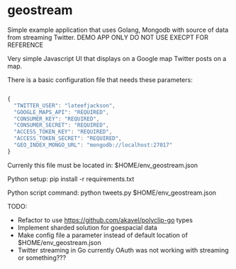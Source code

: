 geostream
=========

Simple example application that uses Golang, Mongodb with source of data from streaming Twitter. DEMO APP ONLY DO NOT USE EXECPT FOR REFERENCE

Very simple Javascript UI that displays on a Google map Twitter posts on a map.

There is a basic configuration file that needs these parameters:

```javascript

{
  "TWITTER_USER": "lateefjackson",
  "GOOGLE_MAPS_API": "REQUIRED",
  "CONSUMER_KEY": "REQUIRED",
  "CONSUMER_SECRET": "REQUIRED",
  "ACCESS_TOKEN_KEY": "REQUIRED",
  "ACCESS_TOKEN_SECRET": "REQUIRED",
  "GEO_INDEX_MONGO_URL": "mongodb://localhost:27017"
}
```

Currenly this file must be located in: $HOME/env_geostream.json

Python setup: pip install -r requirements.txt

Python script command: python tweets.py $HOME/env_geostream.json


TODO:
 * Refactor to use https://github.com/akavel/polyclip-go types
 * Implement sharded solution for goespacial data
 * Make config file a parameter instead of default location of $HOME/env_geostream.json
 * Twitter streaming in Go currently OAuth was not working with streaming or something???

